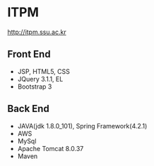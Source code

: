 # ITPM
http://itpm.ssu.ac.kr

## Front End

* JSP, HTML5, CSS
* JQuery 3.1.1, EL
* Bootstrap 3

## Back End

* JAVA(jdk 1.8.0_101), Spring Framework(4.2.1)
* AWS
* MySql
* Apache Tomcat 8.0.37
* Maven
